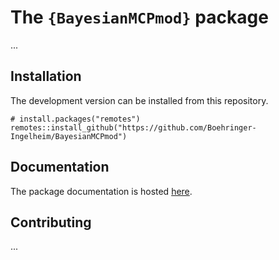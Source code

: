 # The `{BayesianMCPmod}` package

...


## Installation

The development version can be installed from this repository.

```{r}
# install.packages("remotes")
remotes::install_github("https://github.com/Boehringer-Ingelheim/BayesianMCPmod")
```


## Documentation

The package documentation is hosted [here](https://boehringer-ingelheim.github.io/BayesianMCPMod/).


## Contributing

...

